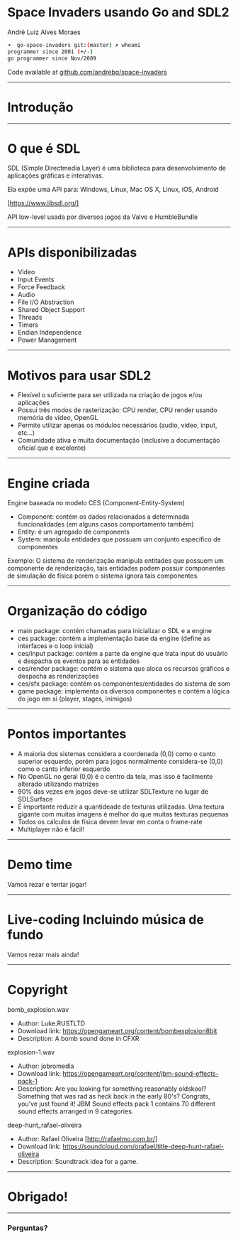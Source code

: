 <!-- $theme: default -->

Space Invaders usando Go and SDL2
===

André Luiz Alves Moraes

```bash
➜  go-space-invaders git:(master) ✗ whoami
programmer since 2001 (+/-)
go programmer since Nov/2009
```

Code available at [github.com/andrebq/space-invaders](https://github.com/andrebq/space-invaders)

---

Introdução
===

---

O que é SDL
===

SDL (Simple Directmedia Layer) é uma biblioteca para desenvolvimento de aplicações gráficas e interativas.

Ela expõe uma API para: Windows, Linux, Mac OS X, Linux, iOS, Android

[https://www.libsdl.org/]

API low-level usada por diversos jogos da Valve e HumbleBundle

---

APIs disponibilizadas
===

* Video
* Input Events
* Force Feedback
* Audio
* File I/O Abstraction
* Shared Object Support
* Threads
* Timers
* Endian Independence
* Power Management

---

Motivos para usar SDL2
===

* Flexível o suficiente para ser utilizada na criação de jogos e/ou aplicações
* Possui três modos de rasterização: CPU render, CPU render usando memória de vídeo, OpenGL
* Permite utilizar apenas os módulos necessários (audio, video, input, etc...)
* Comunidade ativa e muita documentação (inclusive a documentação oficial que é excelente)

---

Engine criada
===

Engine baseada no modelo CES (Component-Entity-System)

* Component: contém os dados relacionados a determinada funcionalidades (em alguns casos comportamento também)
* Entity: é um agregado de components
* System: manipula entidades que possuam um conjunto específico de componentes

Exemplo: O sistema de renderização manipula entitades que possuem um componente de renderização, tais entidades
podem possuir componentes de simulação de física porém o sistema ignora tais componentes.

---

Organização do código
===

* main package: contém chamadas para inicializar o SDL e a engine
* ces package: contém a implementação base da engine (define as interfaces e o loop inicial)
* ces/input package: contém a parte da engine que trata input do usuário e despacha os eventos para as entidades
* ces/render package: contém o sistema que aloca os recursos gráficos e despacha as renderizações
* ces/sfx package: contém os componentes/entidades do sistema de som
* game package: implementa os diversos componentes e contém a lógica do jogo em si (player, stages, inimigos)

---

Pontos importantes
===

* A maioria dos sistemas considera a coordenada (0,0) como o canto superior esquerdo, porém para jogos normalmente considera-se (0,0) como
o canto inferior esquerdo
* No OpenGL no geral (0,0) é o centro da tela, mas isso é facilmente alterado utilizando matrizes
* 90% das vezes em jogos deve-se utilizar SDLTexture no lugar de SDLSurface
* É importante reduzir a quantideade de texturas utilizadas. Uma textura gigante com muitas imagens é melhor do que muitas texturas pequenas
* Todos os cálculos de física devem levar em conta o frame-rate
* Multiplayer não é fácil!

---

Demo time
===

Vamos rezar e tentar jogar!

---

Live-coding Incluindo música de fundo
===

Vamos rezar mais ainda!

---

Copyright
===

bomb_explosion.wav
- Author: Luke.RUSTLTD
- Download link: https://opengameart.org/content/bombexplosion8bit
- Description: A bomb sound done in CFXR

explosion-1.wav
- Author: jobromedia
- Download link: https://opengameart.org/content/jbm-sound-effects-pack-1
- Description: Are you looking for something reasonably oldskool? Something that was rad as heck back in the early 80's? Congrats, you've just found it! JBM Sound effects pack 1 contains 70 different sound effects arranged in 9 categories.

deep-hunt_rafael-oliveira
- Author: Rafael Oliveira [http://rafaelmo.com.br/]
- Download link: https://soundcloud.com/orafael/title-deep-hunt-rafael-oliveira
- Description: Soundtrack idea for a game.

---

# Obrigado!

---

### Perguntas?
